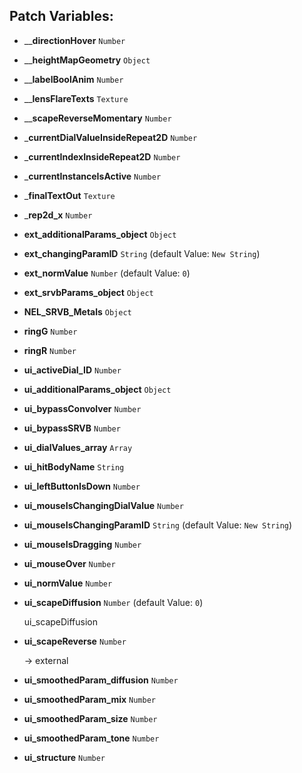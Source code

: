 ## Patch Variables:

* ____directionHover__ ```Number```
* ____heightMapGeometry__ ```Object```
* ____labelBoolAnim__ ```Number```
* ____lensFlareTexts__ ```Texture```
* ____scapeReverseMomentary__ ```Number```
* ___currentDialValueInsideRepeat2D__ ```Number```
* ___currentIndexInsideRepeat2D__ ```Number```
* ___currentInstanceIsActive__ ```Number```
* ___finalTextOut__ ```Texture```
* ___rep2d_x__ ```Number```
* __ext_additionalParams_object__ ```Object```
* __ext_changingParamID__ ```String``` (default Value: `New String`)
* __ext_normValue__ ```Number``` (default Value: `0`)
* __ext_srvbParams_object__ ```Object```
* __NEL_SRVB_Metals__ ```Object```
* __ringG__ ```Number```
* __ringR__ ```Number```
* __ui_activeDial_ID__ ```Number```
* __ui_additionalParams_object__ ```Object```
* __ui_bypassConvolver__ ```Number```
* __ui_bypassSRVB__ ```Number```
* __ui_dialValues_array__ ```Array```
* __ui_hitBodyName__ ```String```
* __ui_leftButtonIsDown__ ```Number```
* __ui_mouseIsChangingDialValue__ ```Number```
* __ui_mouseIsChangingParamID__ ```String``` (default Value: `New String`)
* __ui_mouseIsDragging__ ```Number```
* __ui_mouseOver__ ```Number```
* __ui_normValue__ ```Number```
* __ui_scapeDiffusion__ ```Number``` (default Value: `0`)

  ui_scapeDiffusion

* __ui_scapeReverse__ ```Number```

  -> external

* __ui_smoothedParam_diffusion__ ```Number```
* __ui_smoothedParam_mix__ ```Number```
* __ui_smoothedParam_size__ ```Number```
* __ui_smoothedParam_tone__ ```Number```
* __ui_structure__ ```Number```

